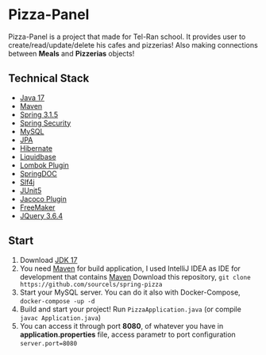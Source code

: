 # Pizza-Panel

Pizza-Panel is a project that made for Tel-Ran school. It provides user to create/read/update/delete his cafes and pizzerias! Also making connections between **Meals** and **Pizzerias** objects!

## Technical Stack

- [Java 17](https://docs.oracle.com/en/java/javase/17/docs/api/)
- [Maven](https://maven.apache.org/guides/index.html)
- [Spring 3.1.5](https://docs.spring.io/spring-boot/docs/current/reference/htmlsingle/)
- [Spring Security](https://docs.spring.io/spring-security/reference/index.html)
- [MySQL](https://dev.mysql.com/doc/)
- [JPA](https://docs.spring.io/spring-data/jpa/docs/current-SNAPSHOT/reference/html/#reference)
- [Hibernate](https://hibernate.org/orm/documentation/6.4/)
- [Liquidbase](https://contribute.liquibase.com/extensions-integrations/directory/integration-docs/springboot/springboot/)
- [Lombok Plugin](https://projectlombok.org/features/)
- [SpringDOC](https://springdoc.org/)
- [Slf4j](https://www.slf4j.org/docs.html)
- [JUnit5](https://junit.org/junit5/docs/current/user-guide/)
- [Jacoco Plugin](https://www.eclemma.org/jacoco/trunk/doc/maven.html)
- [FreeMaker](https://freemarker.apache.org/docs/index.html)
- [JQuery 3.6.4](https://api.jquery.com/)

## Start

1. Download [JDK 17](https://www.oracle.com/java/technologies/downloads/#java17)
2. You need [Maven](https://maven.apache.org/install.html) for build application, I used IntelliJ IDEA as IDE for development that contains [Maven](https://maven.apache.org/install.html)
   Download this repository, `git clone
   https://github.com/sourcels/spring-pizza`
3. Start your MySQL server. You can do it also with Docker-Compose, `docker-compose -up -d`
4. Build and start your project! Run `PizzaApplication.java` (or compile `javac Application.java`)
5. You can access it through port **8080**, of whatever you have in **application.properties** file, access parametr to port configuration `server.port=8080`